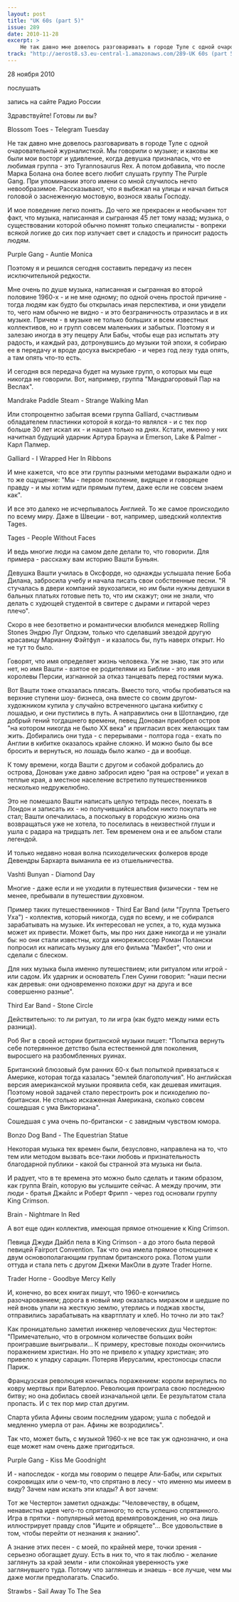 ```yaml
---
layout: post
title: "UK 60s (part 5)"
issue: 289
date: 2010-11-28
excerpt: >
    Не так давно мне довелось разговаривать в городе Туле с одной очаровательной журналисткой. Мы говорили о музыке; и каковы же были мои восторг и удивление, когда девушка призналась, что ее любимая группа - это Tyrannosaurus Rex. А потом добавила, что после Марка Болана она более всего любит слушать группу The Purple Gang. При упоминании этого имени со мной случилось нечто невообразимое. Рассказывают, что я выбежал на улицы и начал биться головой о заснеженную мостовую, вознося хвалы Господу.
track: "http://aerost8.s3.eu-central-1.amazonaws.com/289-UK 60s (part 5).mp3"
---
```


28 ноября 2010

послушать

запись на сайте Радио России

Здравствуйте! Готовы ли вы?

Blossom Toes - Telegram Tuesday

Не так давно мне довелось разговаривать в городе Туле с одной очаровательной журналисткой. Мы говорили о музыке; и каковы же были мои восторг и удивление, когда девушка призналась, что ее любимая группа - это Tyrannosaurus Rex. А потом добавила, что после Марка Болана она более всего любит слушать группу The Purple Gang. При упоминании этого имени со мной случилось нечто невообразимое. Рассказывают, что я выбежал на улицы и начал биться головой о заснеженную мостовую, вознося хвалы Господу.

И мое поведение легко понять. До чего же прекрасен и необычаен тот факт, что музыка, написанная и сыгранная 45 лет тому назад; музыка, о существовании которой обычно помнят только специалисты - вопреки всякой логике до сих пор излучает свет и сладость и приносит радость людям.

Purple Gang - Auntie Monica

Поэтому я и решился сегодня составить передачу из песен исключительной редкости.

Мне очень по душе музыка, написанная и сыгранная во второй половине 1960-х - и не мне одному; по одной очень простой причине - тогда людям как будто бы открылась иная перспектива, и они увидели то, чего нам обычно не видно - и это безграничность отразилась и в их музыке. Причем - в музыке не только больших и всем известных коллективов, но и групп совсем маленьких и забытых. Поэтому я и залезаю иногда в эту пещеру Али Бабы, чтобы еще раз испытать эту радость, и каждый раз, дотронувшись до музыки той эпохи, я собираю ее в передачу и вроде досуха выскребаю - и через год лезу туда опять, а там опять что-то есть.

И сегодня вся передача будет на музыке групп, о которых мы еще никогда не говорили. Вот, например, группа "Мандрагоровый Пар на Веслах".

Mandrake Paddle Steam - Strange Walking Man

Или стопроцентно забытая всеми группа Galliard, счастливым обладателем пластинки которой я когда-то являлся - и с тех пор больше 30 лет искал их - и нашел только на днях. Кстати, именно у них начитнал будущий ударник Артура Брауна и Emerson, Lake & Palmer - Карл Палмер.

Galliard - I Wrapped Her In Ribbons

И мне кажется, что все эти группы разными методами выражали одно и то же ощущение: "Мы - первое поколение, видящее и говорящее правду - и мы хотим идти прямым путем, даже если не совсем знаем как".

И все это далеко не исчерпывалось Англией. То же самое происходило по всему миру. Даже в Швеции - вот, например, шведский коллектив Tages.

Tages - People Without Faces

И ведь многие люди на самом деле делали то, что говорили. Для примера - расскажу вам историю Вашти Буньян.

Девушка Вашти училась в Оксфорде, но однажды услышала пение Боба Дилана, забросила учебу и начала писать свои собственные песни. "Я стучалась в двери компаний звукозаписи, но им были нужны девушки в бальных платьях готовые петь то, что им скажут; они не знали, что делать с худющей студентой в свитере с дырами и гитарой через плечо".

Скоро в нее безответно и романтически влюбился менеджер Rolling Stones Эндрю Луг Олдхэм, только что сделавший звездой другую красавицу Марианну Фэйтфул - и казалось бы, путь наверх открыт. Но не тут то было.

Говорят, что имя определяет жизнь человека. Уж не знаю, так это или нет, но имя Вашти - взятое ее родителями из Библии - это имя королевы Персии, изгнанной за отказ танцевать перед гостями мужа.

Вот Вашти тоже отказалась плясать. Вместо того, чтобы пробиваться на верхние ступени шоу- бизнеса, она вместе со своим другом-художником купила у случайно встреченного цыгана кибитку с лошадью, и они пустились в путь. А направились они в Шотландию, где добрый гений тогдашнего времени, певец Донован приобрел остров "на котором никогда не было XX века" и пригласил всех желающих там жить. Добирались они туда - с перерывами - полтора года - ехать по Англии в кибитке оказалось крайне сложно. И можно было бы все бросить и вернуться, но лошадь было жалко - да и вообще.

К тому времени, когда Вашти с другом и собакой добрались до острова, Донован уже давно забросил идею "рая на острове" и уехал в теплые края, а местное население встретило путешественников несколько недружелюбно.

Это не помешало Вашти написать целую тетрадь песен, поехать в Лондон и записать их - но получившийся альбом никто покупать не стал; Вашти опечалилась, а поскольку в городскую жизнь она возвращаться уже не хотела, то поселилась в неизвестной глуши и ушла с радара на тридцать лет. Тем временем она и ее альбом стали легендой.

И только недавно новая волна психоделических фолкеров вроде Девендры Бархарта выманила ее из отшельничества.

Vashti Bunyan - Diamond Day

Многие - даже если и не уходили в путешествия физически - тем не менее, пребывали в путешествии духовном.

Пример таких путешественников - Third Ear Band (или "Группа Третьего Уха") - коллектив, который никогда, судя по всему, и не собирался зарабатывать на музыке. Их интересовал не успех, а то, куда музыка может их привести. Может быть, мы про них даже никогда и не узнали бы: но они стали известны, когда кинорежисссер Роман Полански попросил их написать музыку для его фильма "Макбет", что они и сделали с блеском.

Для них музыка была именно путешествием; или ритуалом или игрой - или садом. Их ударник и основатель Глен Суини говорил: "наши песни как деревья: они одновременно похожи друг на друга и все совершенно разные".

Third Ear Band - Stone Circle

Действительно: то ли ритуал, то ли игра (как будто между ними есть разница).

Роб Янг в своей истории британской музыки пишет: "Попытка вернуть себе потеряннное детство была естественной для поколения, выросшего на разбомбленных руинах.

Британский блюзовый бум ранних 60-х был попыткой привязаться к Америке, которая тогда казалась "землей благополучия". Но английская версия американской музыки проявила себя, как дешевая имитация. Поэтому новой задачей стало перестроить рок и психоделию по-британски. Не столько искаженная Американа, сколько совсем сошедшая с ума Викториана".

Сошедшая с ума очень по-британски - с завидным чувством юмора.

Bonzo Dog Band - The Equestrian Statue

Некоторая музыка тех времен были, безусловно, направлена на то, что тем или методом вызвать все-таки любовь и признательность благодарной публики - какой бы странной эта музыка ни была.

И радует, что в те времена это можно было сделать и таким образом, как группа Brain, которую вы услышите сейчас. А между прочим, эти люди - братья Джайлс и Роберт Фрипп - через год основали группу King Crimson.

Brain - Nightmare In Red

А вот еще один коллектив, имеющая прямое отношение к King Crimson.

Певица Джуди Дайбл пела в King Crimson - а до этого была первой певицей Fairport Convention. Так что она имела прямое отношение к двум основополагающим группам британского рока. Потом ушли оттуда и стала петь с другом Джеки МакОли в дуэте Trader Horne.

Trader Horne - Goodbye Mercy Kelly

И, конечно, во всех книгах пишут, что 1960-е кончились разочарованием; дорога в новый мир оказалась миражом и шедшие по ней вновь упали на жесткую землю, утерлись и поджав хвосты, отправились зарабатывать на квартплату и хлеб. Но точно ли это так?

Как проницательно заметил инженер человеческих душ Честертон: "Примечательно, что в огромном количестве больших войн проигравшие выигрывали... К примеру, крестовые походы окончились поражением христиан. Но это не привело к упадку христиан; это привело к упадку сарацин. Потеряв Иерусалим, крестоносцы спасли Париж.

Французская революция кончилась поражением: короли вернулись по ковру мертвых при Ватерлоо. Революция проиграла свою последнюю битву; но она добилась своей изначальной цели. Ее результатом стала пропасть. И с тех пор мир стал другим.

Спарта убила Афины своим последним ударом; ушла с победой и медленно умерла от ран. Афины же возродились".

Так что, может быть, с музыкой 1960-х не все так уж однозначно, и она еще может нам очень даже пригодиться.

Purple Gang - Kiss Me Goodnight

И - напоследок - когда мы говорим о пещере Али-Бабы, или скрытых сокровищах или о чем-то, что спрятано в лесу - что именно мы имеем в виду? Зачем нам искать эти клады? А вот зачем:

Тот же Честертон заметил однажды: "Человечеству, в общем, ненавистна идея чего-то спрятанного; то есть успешно спрятанного. Игра в прятки - популярный метод времяпровождения, но она лишь иллюстрирует правду слов "Ищите и обрящете"... Все удовольствие в том, чтобы перейти от незнания к знанию".

А знание этих песен - с моей, по крайней мере, точки зрения - серьезно обогащает душу. Есть в них то, что я так люблю - желание заглянуть за край земли - или спокойная уверенность уже заглянувшего туда. Потому что заглянешь и знаешь - все лучше, чем мы даже могли предполагать. Спасибо.

Strawbs - Sail Away To The Sea
